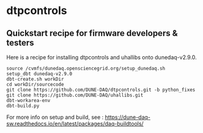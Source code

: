 # dtpcontrols


## Quickstart recipe for firmware developers & testers

Here is a recipe for installing dtpcontrols and uhallibs onto dunedaq-v2.9.0.

```
source /cvmfs/dunedaq.opensciencegrid.org/setup_dunedaq.sh
setup_dbt dunedaq-v2.9.0
dbt-create.sh workDir
cd workDir/sourcecode
git clone https://github.com/DUNE-DAQ/dtpcontrols.git -b python_fixes
git clone https://github.com/DUNE-DAQ/uhallibs.git
dbt-workarea-env
dbt-build.py
```

For more info on setup and build, see : 
https://dune-daq-sw.readthedocs.io/en/latest/packages/daq-buildtools/

